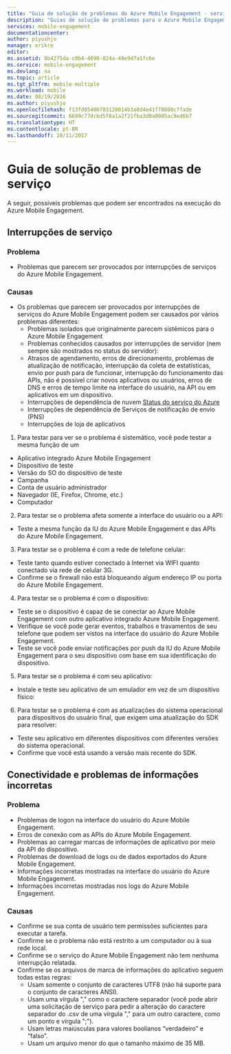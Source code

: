 ```yaml
---
title: "Guia de solução de problemas do Azure Mobile Engagement - serviço"
description: "Guias de solução de problemas para o Azure Mobile Engagement"
services: mobile-engagement
documentationcenter: 
author: piyushjo
manager: erikre
editor: 
ms.assetid: 8b4275da-c0b4-4690-824a-48e9d7a1fc6e
ms.service: mobile-engagement
ms.devlang: na
ms.topic: article
ms.tgt_pltfrm: mobile-multiple
ms.workload: mobile
ms.date: 08/19/2016
ms.author: piyushjo
ms.openlocfilehash: f13fd0540b783120014b3a8d4e41f78808c7fade
ms.sourcegitcommit: 6699c77dcbd5f8a1a2f21fba3d0a0005ac9ed6b7
ms.translationtype: HT
ms.contentlocale: pt-BR
ms.lasthandoff: 10/11/2017
---
```

# <a name="troubleshooting-guide-for-service-issues"></a>Guia de solução de problemas de serviço
A seguir, possíveis problemas que podem ser encontrados na execução do Azure Mobile Engagement.

## <a name="service-outages"></a>Interrupções de serviço
### <a name="issue"></a>Problema
* Problemas que parecem ser provocados por interrupções de serviços do Azure Mobile Engagement.

### <a name="causes"></a>Causas
* Os problemas que parecem ser provocados por interrupções de serviços do Azure Mobile Engagement podem ser causados por vários problemas diferentes:
  * Problemas isolados que originalmente parecem sistêmicos para o Azure Mobile Engagement
  * Problemas conhecidos causados por interrupções de servidor (nem sempre são mostrados no status do servidor):
  * Atrasos de agendamento, erros de direcionamento, problemas de atualização de notificação, interrupção da coleta de estatísticas, envio por push para de funcionar, interrupção do funcionamento das APIs, não é possível criar novos aplicativos ou usuários, erros de DNS e erros de tempo limite na interface do usuário, na API ou em aplicativos em um dispositivo.
  * Interrupções de dependência de nuvem [Status do serviço do Azure](http://status.azure.com/)
  * Interrupções de dependência de Serviços de notificação de envio (PNS)
  * Interrupções de loja de aplicativos

1) Para testar para ver se o problema é sistemático, você pode testar a mesma função de um

* Aplicativo integrado Azure Mobile Engagement
* Dispositivo de teste
* Versão do SO do dispositivo de teste
* Campanha
* Conta de usuário administrador
* Navegador (IE, Firefox, Chrome, etc.)
* Computador

2) Para testar se o problema afeta somente a interface do usuário ou a API:

* Teste a mesma função da IU do Azure Mobile Engagement e das APIs do Azure Mobile Engagement.

3) Para testar se o problema é com a rede de telefone celular:

* Teste tanto quando estiver conectado à Internet via WIFI quanto conectado via rede de celular 3G.
* Confirme se o firewall não está bloqueando algum endereço IP ou porta do Azure Mobile Engagement.

4) Para testar se o problema é com o dispositivo:

* Teste se o dispositivo é capaz de se conectar ao Azure Mobile Engagement com outro aplicativo integrado Azure Mobile Engagement.
* Verifique se você pode gerar eventos, trabalhos e travamentos de seu telefone que podem ser vistos na interface do usuário do Azure Mobile Engagement. 
* Teste se você pode enviar notificações por push da IU do Azure Mobile Engagement para o seu dispositivo com base em sua identificação do dispositivo. 

5) Para testar se o problema é com seu aplicativo:

* Instale e teste seu aplicativo de um emulador em vez de um dispositivo físico:

6) Para testar se o problema é com as atualizações do sistema operacional para dispositivos do usuário final, que exigem uma atualização do SDK para resolver:

* Teste seu aplicativo em diferentes dispositivos com diferentes versões do sistema operacional.
* Confirme que você está usando a versão mais recente do SDK.

## <a name="connectivity-and-incorrect-information-issues"></a>Conectividade e problemas de informações incorretas
### <a name="issue"></a>Problema
* Problemas de logon na interface do usuário do Azure Mobile Engagement.
* Erros de conexão com as APIs do Azure Mobile Engagement.
* Problemas ao carregar marcas de informações de aplicativo por meio da API do dispositivo.
* Problemas de download de logs ou de dados exportados do Azure Mobile Engagement.
* Informações incorretas mostradas na interface do usuário do Azure Mobile Engagement.
* Informações incorretas mostradas nos logs do Azure Mobile Engagement.

### <a name="causes"></a>Causas
* Confirme se sua conta de usuário tem permissões suficientes para executar a tarefa.
* Confirme se o problema não está restrito a um computador ou à sua rede local.
* Confirme se o serviço do Azure Mobile Engagement não tem nenhuma interrupção relatada.
* Confirme se os arquivos de marca de informações do aplicativo seguem todas estas regras:
  * Usam somente o conjunto de caracteres UTF8 (não há suporte para o conjunto de caracteres ANSI).
  * Usam uma vírgula "," como o caractere separador (você pode abrir uma solicitação de serviço para pedir a alteração do caractere separador do .csv de uma vírgula "," para um outro caractere, como um ponto e vírgula ";").
  * Usam letras maiúsculas para valores boolianos “verdadeiro” e “falso”.
  * Usam um arquivo menor do que o tamanho máximo de 35 MB.

